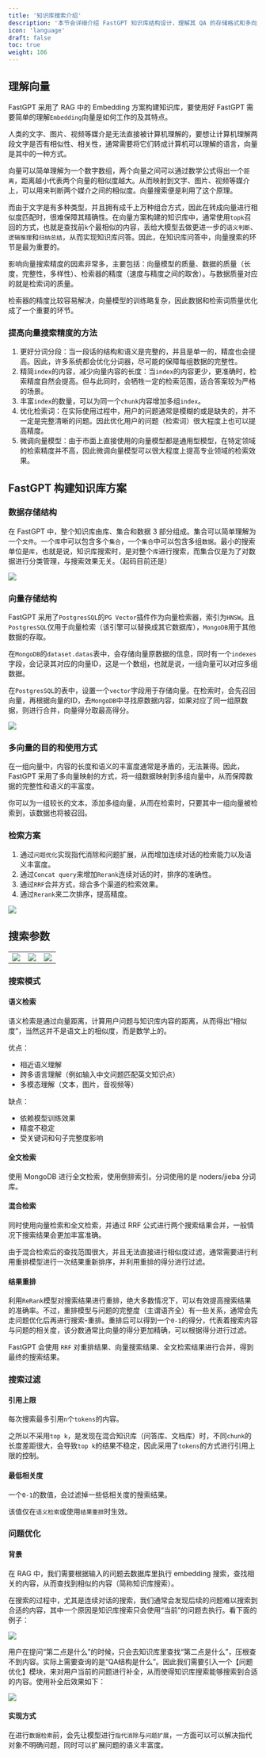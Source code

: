 ```yaml
---
title: '知识库搜索介绍'
description: '本节会详细介绍 FastGPT 知识库结构设计，理解其 QA 的存储格式和多向量映射，以便更好的构建知识库。同时会介绍每个搜索参数的功能。这篇介绍主要以使用为主，详细原理不多介绍。'
icon: 'language'
draft: false
toc: true
weight: 106
---
```


## 理解向量

FastGPT 采用了 RAG 中的 Embedding 方案构建知识库，要使用好 FastGPT 需要简单的理解`Embedding`向量是如何工作的及其特点。

人类的文字、图片、视频等媒介是无法直接被计算机理解的，要想让计算机理解两段文字是否有相似性、相关性，通常需要将它们转成计算机可以理解的语言，向量是其中的一种方式。

向量可以简单理解为一个数字数组，两个向量之间可以通过数学公式得出一个`距离`，距离越小代表两个向量的相似度越大。从而映射到文字、图片、视频等媒介上，可以用来判断两个媒介之间的相似度。向量搜索便是利用了这个原理。

而由于文字是有多种类型，并且拥有成千上万种组合方式，因此在转成向量进行相似度匹配时，很难保障其精确性。在向量方案构建的知识库中，通常使用`topk`召回的方式，也就是查找前`k`个最相似的内容，丢给大模型去做更进一步的`语义判断`、`逻辑推理`和`归纳总结`，从而实现知识库问答。因此，在知识库问答中，向量搜索的环节是最为重要的。

影响向量搜索精度的因素非常多，主要包括：向量模型的质量、数据的质量（长度，完整性，多样性）、检索器的精度（速度与精度之间的取舍）。与数据质量对应的就是检索词的质量。

检索器的精度比较容易解决，向量模型的训练略复杂，因此数据和检索词质量优化成了一个重要的环节。


### 提高向量搜索精度的方法

1. 更好分词分段：当一段话的结构和语义是完整的，并且是单一的，精度也会提高。因此，许多系统都会优化分词器，尽可能的保障每组数据的完整性。
2. 精简`index`的内容，减少向量内容的长度：当`index`的内容更少，更准确时，检索精度自然会提高。但与此同时，会牺牲一定的检索范围，适合答案较为严格的场景。
3. 丰富`index`的数量，可以为同一个`chunk`内容增加多组`index`。
4. 优化检索词：在实际使用过程中，用户的问题通常是模糊的或是缺失的，并不一定是完整清晰的问题。因此优化用户的问题（检索词）很大程度上也可以提高精度。
5. 微调向量模型：由于市面上直接使用的向量模型都是通用型模型，在特定领域的检索精度并不高，因此微调向量模型可以很大程度上提高专业领域的检索效果。

## FastGPT 构建知识库方案

### 数据存储结构

在 FastGPT 中，整个知识库由库、集合和数据 3 部分组成。集合可以简单理解为一个`文件`。一个`库`中可以包含多个`集合`，一个`集合`中可以包含多组`数据`。最小的搜索单位是`库`，也就是说，知识库搜索时，是对整个`库`进行搜索，而集合仅是为了对数据进行分类管理，与搜索效果无关。（起码目前还是）

![](/imgs/dataset_tree.png)

### 向量存储结构

FastGPT 采用了`PostgresSQL`的`PG Vector`插件作为向量检索器，索引为`HNSW`。且`PostgresSQL`仅用于向量检索（该引擎可以替换成其它数据库），`MongoDB`用于其他数据的存取。

在`MongoDB`的`dataset.datas`表中，会存储向量原数据的信息，同时有一个`indexes`字段，会记录其对应的向量ID，这是一个数组，也就是说，一组向量可以对应多组数据。

在`PostgresSQL`的表中，设置一个`vector`字段用于存储向量。在检索时，会先召回向量，再根据向量的ID，去`MongoDB`中寻找原数据内容，如果对应了同一组原数据，则进行合并，向量得分取最高得分。

![](/imgs/datasetSetting1.png)

### 多向量的目的和使用方式

在一组向量中，内容的长度和语义的丰富度通常是矛盾的，无法兼得。因此，FastGPT 采用了多向量映射的方式，将一组数据映射到多组向量中，从而保障数据的完整性和语义的丰富度。

你可以为一组较长的文本，添加多组向量，从而在检索时，只要其中一组向量被检索到，该数据也将被召回。

### 检索方案

1. 通过`问题优化`实现指代消除和问题扩展，从而增加连续对话的检索能力以及语义丰富度。
2. 通过`Concat query`来增加`Rerank`连续对话的时，排序的准确性。
3. 通过`RRF`合并方式，综合多个渠道的检索效果。
4. 通过`Rerank`来二次排序，提高精度。

![](/imgs/dataset_search_process.png)


## 搜索参数
| | | |
| --- |---| --- |
|![](/imgs/dataset_search_params1.png)| ![](/imgs/dataset_search_params2.png) | ![](/imgs/dataset_search_params3.png) |

### 搜索模式

#### 语义检索

语义检索是通过向量距离，计算用户问题与知识库内容的距离，从而得出“相似度”，当然这并不是语文上的相似度，而是数学上的。

优点：
- 相近语义理解
- 跨多语言理解（例如输入中文问题匹配英文知识点）
- 多模态理解（文本，图片，音视频等）

缺点：
- 依赖模型训练效果
- 精度不稳定
- 受关键词和句子完整度影响

#### 全文检索

使用 MongoDB 进行全文检索，使用倒排索引。分词使用的是 noders/jieba 分词库。

#### 混合检索

同时使用向量检索和全文检索，并通过 RRF 公式进行两个搜索结果合并，一般情况下搜索结果会更加丰富准确。

由于混合检索后的查找范围很大，并且无法直接进行相似度过滤，通常需要进行利用重排模型进行一次结果重新排序，并利用重排的得分进行过滤。

#### 结果重排

利用`ReRank`模型对搜索结果进行重排，绝大多数情况下，可以有效提高搜索结果的准确率。不过，重排模型与问题的完整度（主谓语齐全）有一些关系，通常会先走问题优化后再进行搜索-重排。重排后可以得到一个`0-1`的得分，代表着搜索内容与问题的相关度，该分数通常比向量的得分更加精确，可以根据得分进行过滤。

FastGPT 会使用 `RRF` 对重排结果、向量搜索结果、全文检索结果进行合并，得到最终的搜索结果。

### 搜索过滤

#### 引用上限

每次搜索最多引用`n`个`tokens`的内容。

之所以不采用`top k`，是发现在混合知识库（问答库、文档库）时，不同`chunk`的长度差距很大，会导致`top k`的结果不稳定，因此采用了`tokens`的方式进行引用上限的控制。

#### 最低相关度

一个`0-1`的数值，会过滤掉一些低相关度的搜索结果。

该值仅在`语义检索`或使用`结果重排`时生效。

### 问题优化

#### 背景

在 RAG 中，我们需要根据输入的问题去数据库里执行 embedding 搜索，查找相关的内容，从而查找到相似的内容（简称知识库搜索）。

在搜索的过程中，尤其是连续对话的搜索，我们通常会发现后续的问题难以搜索到合适的内容，其中一个原因是知识库搜索只会使用“当前”的问题去执行。看下面的例子：

![](/imgs/coreferenceResolution2.jpg)

用户在提问“第二点是什么”的时候，只会去知识库里查找“第二点是什么”，压根查不到内容。实际上需要查询的是“QA结构是什么”。因此我们需要引入一个【问题优化】模块，来对用户当前的问题进行补全，从而使得知识库搜索能够搜索到合适的内容。使用补全后效果如下：

![](/imgs/coreferenceResolution3.jpg)

#### 实现方式

在进行`数据检索`前，会先让模型进行`指代消除`与`问题扩展`，一方面可以可以解决指代对象不明确问题，同时可以扩展问题的语义丰富度。
